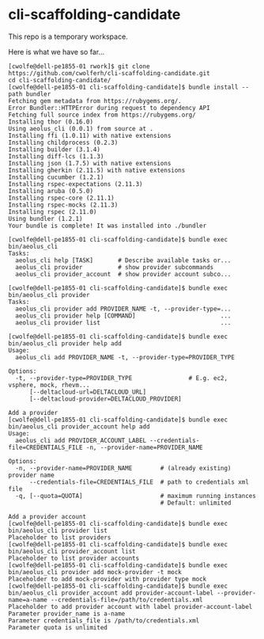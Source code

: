 cli-scaffolding-candidate
=========================
This repo is a temporary workspace.

Here is what we have so far...

    [cwolfe@dell-pe1855-01 rwork]$ git clone https://github.com/cwolferh/cli-scaffolding-candidate.git
    cd cli-scaffolding-candidate/
    [cwolfe@dell-pe1855-01 cli-scaffolding-candidate]$ bundle install --path bundler
    Fetching gem metadata from https://rubygems.org/.
    Error Bundler::HTTPError during request to dependency API
    Fetching full source index from https://rubygems.org/
    Installing thor (0.16.0) 
    Using aeolus_cli (0.0.1) from source at . 
    Installing ffi (1.0.11) with native extensions 
    Installing childprocess (0.2.3) 
    Installing builder (3.1.4) 
    Installing diff-lcs (1.1.3) 
    Installing json (1.7.5) with native extensions 
    Installing gherkin (2.11.5) with native extensions 
    Installing cucumber (1.2.1) 
    Installing rspec-expectations (2.11.3) 
    Installing aruba (0.5.0) 
    Installing rspec-core (2.11.1) 
    Installing rspec-mocks (2.11.3) 
    Installing rspec (2.11.0) 
    Using bundler (1.2.1) 
    Your bundle is complete! It was installed into ./bundler
    
    [cwolfe@dell-pe1855-01 cli-scaffolding-candidate]$ bundle exec bin/aeolus_cli
    Tasks:
      aeolus_cli help [TASK]       # Describe available tasks or...
      aeolus_cli provider          # show provider subcommands
      aeolus_cli provider_account  # show provider account subco...
    
    [cwolfe@dell-pe1855-01 cli-scaffolding-candidate]$ bundle exec bin/aeolus_cli provider
    Tasks:
      aeolus_cli provider add PROVIDER_NAME -t, --provider-type=...
      aeolus_cli provider help [COMMAND]                        ...
      aeolus_cli provider list                                  ...
    
    [cwolfe@dell-pe1855-01 cli-scaffolding-candidate]$ bundle exec bin/aeolus_cli provider help add
    Usage:
      aeolus_cli add PROVIDER_NAME -t, --provider-type=PROVIDER_TYPE
    
    Options:
      -t, --provider-type=PROVIDER_TYPE                # E.g. ec2, vsphere, mock, rhevm...
          [--deltacloud-url=DELTACLOUD_URL]            
          [--deltacloud-provider=DELTACLOUD_PROVIDER]  
    
    Add a provider
    [cwolfe@dell-pe1855-01 cli-scaffolding-candidate]$ bundle exec bin/aeolus_cli provider_account help add
    Usage:
      aeolus_cli add PROVIDER_ACCOUNT_LABEL --credentials-file=CREDENTIALS_FILE -n, --provider-name=PROVIDER_NAME
    
    Options:
      -n, --provider-name=PROVIDER_NAME        # (already existing) provider name
          --credentials-file=CREDENTIALS_FILE  # path to credentials xml file
      -q, [--quota=QUOTA]                      # maximum running instances
                                               # Default: unlimited
    
    Add a provider account
    [cwolfe@dell-pe1855-01 cli-scaffolding-candidate]$ bundle exec bin/aeolus_cli provider list
    Placeholder to list providers
    [cwolfe@dell-pe1855-01 cli-scaffolding-candidate]$ bundle exec bin/aeolus_cli provider_account list
    Placeholder to list provider accounts
    [cwolfe@dell-pe1855-01 cli-scaffolding-candidate]$ bundle exec bin/aeolus_cli provider add mock-provider -t mock
    Placeholder to add mock-provider with provider type mock
    [cwolfe@dell-pe1855-01 cli-scaffolding-candidate]$ bundle exec bin/aeolus_cli provider_account add provider-account-label --provider-name=a-name --credentials-file=/path/to/credentials.xml
    Placeholder to add provider account with label provider-account-label
    Parameter provider_name is a-name
    Parameter credentials_file is /path/to/credentials.xml
    Parameter quota is unlimited
